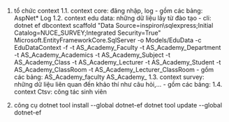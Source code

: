 ﻿1. tổ chức context
	1.1. context core: đăng nhập, log
		- gồm các bảng:
			AspNet*
			Log
	1.2. context edu data: những dữ liệu lấy từ đào tạo
		- cli: 
			dotnet ef dbcontext scaffold "Data Source=inspiron\sqlexpress;Initial Catalog=NUCE_SURVEY;Integrated Security=True" Microsoft.EntityFrameworkCore.SqlServer -o Models/EduData -c EduDataContext -f -t AS_Academy_Faculty -t AS_Academy_Department -t AS_Academy_Academics -t AS_Academy_Subject -t AS_Academy_Class -t AS_Academy_Lecturer -t AS_Academy_Student -t AS_Academy_ClassRoom -t AS_Academy_Lecturer_ClassRoom
		- gồm các bảng:
			AS_Academy_faculty
			AS_Academy_
	1.3. context survey: những dữ liệu liên quan đến khảo thí như câu hỏi,...
		- gồm các bảng:
	1.4. context Ctsv: công tác sinh viên

2. công cụ
	dotnet tool install --global dotnet-ef
	dotnet tool update --global dotnet-ef